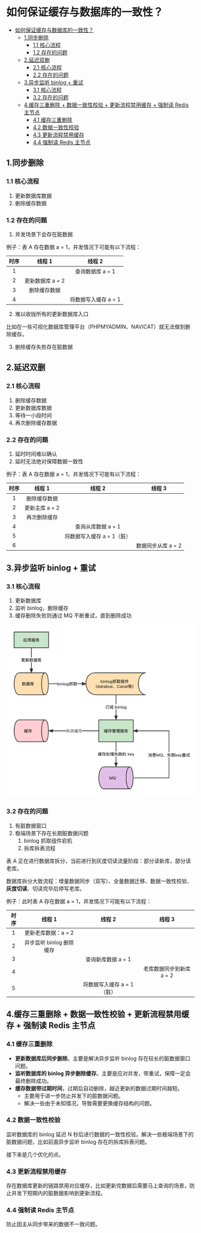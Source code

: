 # 如何保证缓存与数据库的一致性？

- [如何保证缓存与数据库的一致性？](#如何保证缓存与数据库的一致性)
  - [1.同步删除](#1同步删除)
    - [1.1 核心流程](#11-核心流程)
    - [1.2 存在的问题](#12-存在的问题)
  - [2.延迟双删](#2延迟双删)
    - [2.1 核心流程](#21-核心流程)
    - [2.2 存在的问题](#22-存在的问题)
  - [3.异步监听 binlog + 重试](#3异步监听-binlog--重试)
    - [3.1 核心流程](#31-核心流程)
    - [3.2 存在的问题](#32-存在的问题)
  - [4.缓存三重删除 + 数据一致性校验 + 更新流程禁用缓存 + 强制读 Redis 主节点](#4缓存三重删除--数据一致性校验--更新流程禁用缓存--强制读-redis-主节点)
    - [4.1 缓存三重删除](#41-缓存三重删除)
    - [4.2 数据一致性校验](#42-数据一致性校验)
    - [4.3 更新流程禁用缓存](#43-更新流程禁用缓存)
    - [4.4 强制读 Redis 主节点](#44-强制读-redis-主节点)

## 1.同步删除

### 1.1 核心流程

1. 更新数据库数据
2. 删除缓存数据

### 1.2 存在的问题

1. 并发场景下会存在脏数据

例子：表 A 存在数据 a = 1，并发情况下可能有以下流程：

| 时序 | 线程 1 | 线程 2 |
| :--: | :--: | :--: |
| 1 |  | 查询数据库 a = 1 |
| 2 | 更新数据库 a = 2 |  |
| 3 | 删除缓存数据 |  |
| 4 |  | 将数据写入缓存 a = 1 | 

2. 难以收拢所有的更新数据库入口

比如在一些可视化数据库管理平台（PHPMYADMIN、NAVICAT）就无法做到删除缓存。

3. 删除缓存失败存在脏数据

## 2.延迟双删

### 2.1 核心流程

1. 删除缓存数据
2. 更新数据库数据
3. 等待一小段时间
4. 再次删除缓存数据

### 2.2 存在的问题

1. 延时时间难以确认
2. 延时无法绝对保障数据一致性

例子：表 A 存在数据 a = 1，并发情况下可能有以下流程：

| 时序 | 线程 1 | 线程 2 | 线程 3 |
| :--: | :--: | :--: | :--: |
| 1 | 删除缓存数据 |  |  |
| 2 | 更新主库 a = 2 |  |  |
| 3 | 再次删除缓存 |  |  |
| 4 |  | 查询从库数据 a = 1 |  |
| 5 |  | 将数据写入缓存 a = 1（脏） |  |
| 6 |  |  | 数据同步从库 a = 2 |

## 3.异步监听 binlog + 重试

### 3.1 核心流程

1. 更新数据库
2. 监听 binlog，删除缓存
3. 缓存删除失败则通过 MQ 不断重试，直到删除成功

![image](Images/consistency_1.png)

### 3.2 存在的问题

1. 有脏数据窗口
2. 极端场景下存在长期脏数据问题
   1. binlog 抓取组件宕机
   2. 拆库拆表流程

表 A 正在进行数据库拆分，当前进行到灰度切读流量阶段：部分读新库，部分读老库。

数据库拆分大致流程：增量数据同步（双写）、全量数据迁移、数据一致性校验、**灰度切读**、切读完毕后停写老库。

例子：此时表 A 存在数据 a = 1，并发情况下可能有以下流程：

| 时序 | 线程 1 | 线程 2 | 线程 3 |
| :--: | :--: | :--: | :--: |
| 1 | 更新老库数据：a = 2 |  |  |
| 2 | 异步监听 binlog 删除缓存 |  |  |
| 3 |  | 查询新库数据 a = 1 |  |
| 4 |  |  | 老库数据同步到新库 a = 2 |
| 5 |  | 将数据写入缓存 a = 1（脏） |  |

## 4.缓存三重删除 + 数据一致性校验 + 更新流程禁用缓存 + 强制读 Redis 主节点

### 4.1 缓存三重删除

+ **更新数据库后同步删除**。主要是解决异步监听 binlog 存在较长的脏数据窗口问题。
+ **监听数据库的 binlog 异步删除缓存**。主要是应对并发，带重试，保障一定会最终删除成功。
+ **缓存数据带过期时间**，过期后自动删除，越近更新的数据过期时间越短。
  + 主要用于进一步防止并发下的脏数据问题。
  + 解决一些由于未知情况，导致需要更换缓存结构的问题。

### 4.2 数据一致性校验

监听数据库的 binlog 延迟 N 秒后进行数据的一致性校验。解决一些极端场景下的脏数据问题，比如前面异步监听 binlog 存在的拆库拆表问题。

接下来是几个优化的点。

### 4.3 更新流程禁用缓存

存在数据库更新的链路禁用对应缓存，比如更新完数据后需要马上查询的场景，防止并发下短期内的脏数据影响到更新流程。

### 4.4 强制读 Redis 主节点

防止因主从同步带来的数据不一致问题。